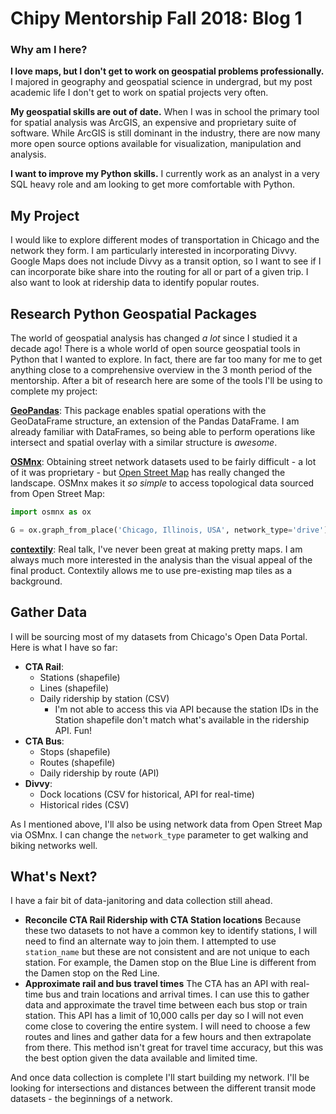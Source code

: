 # Chipy Mentorship Fall 2018: Blog 1

### Why am I here?

**I love maps, but I don't get to work on geospatial problems professionally.**
I majored in geography and geospatial science in undergrad, but my post academic life I don't get to work on spatial projects very often. 

**My geospatial skills are out of date.**
When I was in school the primary tool for spatial analysis was ArcGIS, an expensive and proprietary suite of software. While ArcGIS is still dominant in the industry, there are now many more open source options available for visualization, manipulation and analysis.

**I want to improve my Python skills.**
I currently work as an analyst in a very SQL heavy role and am looking to get more comfortable with Python. 

## My Project

I would like to explore different modes of transportation in Chicago and the network they form. I am particularly interested in incorporating Divvy. Google Maps does not include Divvy as a transit option, so I want to see if I can incorporate bike share into the routing for all or part of a given trip. I also want to look at ridership data to identify popular routes. 

## Research Python Geospatial Packages

The world of geospatial analysis has changed _a lot_ since I studied it a decade ago! There is a whole world of open source geospatial tools in Python that I wanted to explore. In fact, there are far too many for me to get anything close to a comprehensive overview in the 3 month period of the mentorship. After a bit of research here are some of the tools I'll be using to complete my project:

**[GeoPandas](http://geopandas.org/)**: This package enables spatial operations with the GeoDataFrame structure, an extension of the Pandas DataFrame. I am already familiar with DataFrames, so being able to perform operations like intersect and spatial overlay with a similar structure is _awesome_.

**[OSMnx](https://github.com/gboeing/osmnx)**: Obtaining street network datasets used to be fairly difficult - a lot of it was proprietary - but [Open Street Map](https://www.openstreetmap.org) has really changed the landscape. OSMnx makes it _so simple_ to access topological data sourced from Open Street Map:

  ```python
  import osmnx as ox

  G = ox.graph_from_place('Chicago, Illinois, USA', network_type='drive')
  ```

**[contextily](https://github.com/darribas/contextily)**: Real talk, I've never been great at making pretty maps. I am always much more interested in the analysis than the visual appeal of the final product. Contextily allows me to use pre-existing map tiles as a background.

## Gather Data

I will be sourcing most of my datasets from Chicago's Open Data Portal. Here is what I have so far:
 - **CTA Rail**:
     - Stations (shapefile)
     - Lines (shapefile)
     - Daily ridership by station (CSV)
        - I'm not able to access this via API because the station IDs in the Station shapefile don't match what's available in the ridership API. Fun!
 - **CTA Bus**:
     - Stops (shapefile)
     - Routes (shapefile)
     - Daily ridership by route (API)
 - **Divvy**:
     - Dock locations (CSV for historical, API for real-time)
     - Historical rides (CSV)

As I mentioned above, I'll also be using network data from Open Street Map via OSMnx. I can change the  `network_type` parameter to get walking and biking networks well. 

## What's Next?

I have a fair bit of data-janitoring and data collection still ahead. 
 - **Reconcile CTA Rail Ridership with CTA Station locations**
    Because these two datasets to not have a common key to identify stations, I will need to find an alternate way to join them. I attempted to use `station_name` but these are not consistent and are not unique to each station. For example, the Damen stop on the Blue Line is different from the Damen stop on the Red Line. 
 - **Approximate rail and bus travel times**
   The CTA has an API with real-time bus and train locations and arrival times. I can use this to gather data and approximate the travel time between each bus stop or train station. This API has a limit of 10,000 calls per day so I will not even come close to covering the entire system. I will need to choose a few routes and lines and gather data for a few hours and then extrapolate from there. This method isn't great for travel time accuracy, but this was the best option given the data available and limited time. 
   
 And once data collection is complete I'll start building my network. I'll be looking for intersections and distances between the different transit mode datasets - the beginnings of a network. 
